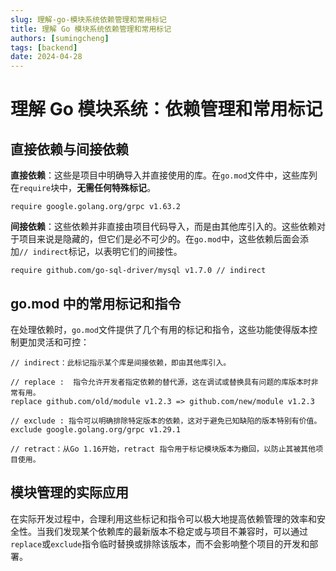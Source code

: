 ```yaml
---
slug: 理解-go-模块系统依赖管理和常用标记
title: 理解 Go 模块系统依赖管理和常用标记
authors: [sumingcheng]
tags: [backend]
date: 2024-04-28
---
```


# 理解 Go 模块系统：依赖管理和常用标记

## 直接依赖与间接依赖

**直接依赖**：这些是项目中明确导入并直接使用的库。在`go.mod`文件中，这些库列在`require`块中，**无需任何特殊标记**。

```
require google.golang.org/grpc v1.63.2

```

**间接依赖**：这些依赖并非直接由项目代码导入，而是由其他库引入的。这些依赖对于项目来说是隐藏的，但它们是必不可少的。在`go.mod`中，这些依赖后面会添加`// indirect`标记，以表明它们的间接性。

```
require github.com/go-sql-driver/mysql v1.7.0 // indirect

```

## go.mod 中的常用标记和指令

在处理依赖时，`go.mod`文件提供了几个有用的标记和指令，这些功能使得版本控制更加灵活和可控：

```
// indirect：此标记指示某个库是间接依赖，即由其他库引入。

// replace :  指令允许开发者指定依赖的替代源，这在调试或替换具有问题的库版本时非常有用。
replace github.com/old/module v1.2.3 => github.com/new/module v1.2.3

// exclude : 指令可以明确排除特定版本的依赖，这对于避免已知缺陷的版本特别有价值。
exclude google.golang.org/grpc v1.29.1

// retract：从Go 1.16开始，retract 指令用于标记模块版本为撤回，以防止其被其他项目使用。

```

## 模块管理的实际应用

在实际开发过程中，合理利用这些标记和指令可以极大地提高依赖管理的效率和安全性。当我们发现某个依赖库的最新版本不稳定或与项目不兼容时，可以通过`replace`或`exclude`指令临时替换或排除该版本，而不会影响整个项目的开发和部署。

